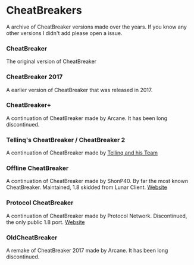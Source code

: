 # CheatBreakers
A archive of CheatBreaker versions made over the years. If you know any other versions I didn't add please open a issue.

### CheatBreaker
The original version of CheatBreaker

### CheatBreaker 2017
A earlier version of CheatBreaker that was released in 2017.

### CheatBreaker+
A continuation of CheatBreaker made by Arcane. It has been long discontinued.

### Tellinq's CheatBreaker / CheatBreaker 2
A continuation of CheatBreaker made by [Tellinq and his Team](aboutcb2.md)

### Offline CheatBreaker
A continuation of CheatBreaker made by ShonP40. By far the most known CheatBreaker. Maintained, 1.8 skidded from Lunar Client. [Website](https://offlinecheatbreaker.com)

### Protocol CheatBreaker
A continuation of CheatBreaker made by Protocol Network. Discontinued, the only public 1.8 port. [Website](https://protocol.rip/client)

### OldCheatBreaker
A remake of CheatBreaker 2017 made by Arcane. It has been long discontinued.

